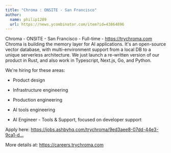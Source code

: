 ```yaml
---
title: "Chroma : ONSITE - San Francisco"
author:
  name: philip1209
  url: https://news.ycombinator.com/item?id=43864896
---
```

Chroma - ONSITE - San Francisco - Full-time - <a href="https:&#x2F;&#x2F;trychroma.com" rel="nofollow">https:&#x2F;&#x2F;trychroma.com</a>
Chroma is building the memory layer for AI applications. It&#x27;s an open-source vector database, with multi-environment support from a local DB to a unique serverless architecture. We just launch a re-written version of our product in Rust, and also work in Typescript, Next.js, Go, and Python.

We&#x27;re hiring for these areas:

- Product design

- Infrastructure engineering

- Production engineering

- AI tools engineering

- AI Engineer - Tools &amp; Support, focused on developer support

Apply here: <a href="https:&#x2F;&#x2F;jobs.ashbyhq.com&#x2F;trychroma&#x2F;9ed3aee8-07dd-44e3-9ca1-dd1a3020fb6f?utm_source=xmKJgJQWpY" rel="nofollow">https:&#x2F;&#x2F;jobs.ashbyhq.com&#x2F;trychroma&#x2F;9ed3aee8-07dd-44e3-9ca1-d...</a>

More details at: <a href="https:&#x2F;&#x2F;careers.trychroma.com" rel="nofollow">https:&#x2F;&#x2F;careers.trychroma.com</a>
<JobApplication />
